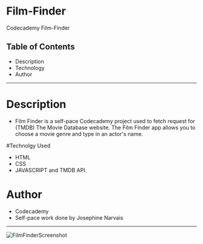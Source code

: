 # Film-Finder
Codecademy Film-Finder
## Table of Contents
* Description
* Technology
* Author
-------------------------------------------------------------------------------------------------------------------------------------------------------------------------
# Description 
* Film Finder is a self-pace Codecademy project used to fetch request for (TMDB) The Movie Database website. The Film Finder app allows you to choose a movie genre and type in an actor's name. 

#Technolgy Used
* HTML
* CSS 
* JAVASCRIPT and TMDB API.

# Author 
* Codecademy
* Self-pace work done by Josephine Narvais
-------------------------------------------------------------------------------------------------------------------------------------------------------------------------

![FilmFinderScreenshot](https://user-images.githubusercontent.com/111025323/206323779-8e89f28d-86cc-499b-bcd8-8ce51efc2792.jpg)
